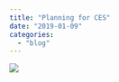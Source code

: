 ```yaml
---
title: "Planning for CES"
date: "2019-01-09"
categories: 
  - "blog"
---
```


![](https://i0.wp.com/hyunjimoon.com/wp-content/uploads/2019/01/image.png?fit=620%2C521&ssl=1)
